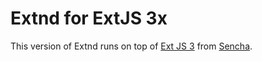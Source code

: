 Extnd for ExtJS 3x
=====

This version of Extnd runs on top of [Ext JS 3](http://www.sencha.com/products/extjs3/) from [Sencha](http://www.sencha.com/).
